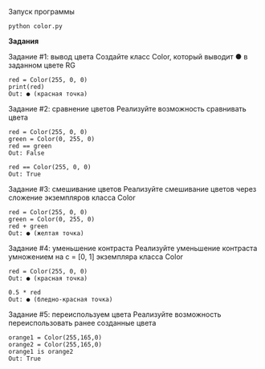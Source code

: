 Запуск программы

```
python color.py
```

**Задания**

Задание #1: вывод цвета
Создайте класс Color, который выводит ● в заданном цвете RG
```
red = Color(255, 0, 0)
print(red)
Out: ● (красная точка)
```

Задание #2: сравнение цветов
Реализуйте возможность сравнивать цвета
```
red = Color(255, 0, 0)
green = Color(0, 255, 0)
red == green
Out: False

red == Color(255, 0, 0)
Out: True
```

Задание #3: смешивание цветов
Реализуйте смешивание цветов через сложение экземпляров класса Color
```
red = Color(255, 0, 0)
green = Color(0, 255, 0)
red + green
Out: ● (желтая точка)
```

Задание #4: уменьшение контраста
Реализуйте уменьшение контраста умножением на с = [0, 1] экземпляра класса Color
```
red = Color(255, 0, 0)
Out: ● (красная точка)

0.5 * red
Out: ● (бледно-красная точка)
```

Задание #5: переиспользуем цвета
Реализуйте возможность переиспользовать ранее созданные цвета

```
orange1 = Color(255,165,0)
orange2 = Color(255,165,0)
orange1 is orange2
Out: True
```